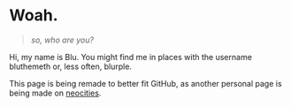 # Woah.

> *so, who are you?*

Hi, my name is Blu. You might find me in places with the username bluthemeth or, less often, blurple.

This page is being remade to better fit GitHub, as another personal page is being made on [neocities](https://bluthemeth.neocities.org).
